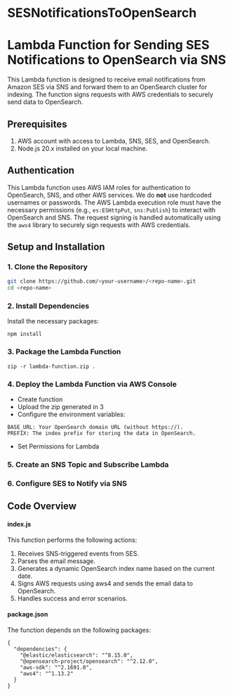 # SESNotificationsToOpenSearch
# Lambda Function for Sending SES Notifications to OpenSearch via SNS

This Lambda function is designed to receive email notifications from Amazon SES via SNS and forward them to an OpenSearch cluster for indexing. The function signs requests with AWS credentials to securely send data to OpenSearch.

## Prerequisites

1. AWS account with access to Lambda, SNS, SES, and OpenSearch.
2. Node.js 20.x installed on your local machine.

## Authentication

This Lambda function uses AWS IAM roles for authentication to OpenSearch, SNS, and other AWS services. We do **not** use hardcoded usernames or passwords. The AWS Lambda execution role must have the necessary permissions (e.g., `es:ESHttpPut`, `sns:Publish`) to interact with OpenSearch and SNS. The request signing is handled automatically using the `aws4` library to securely sign requests with AWS credentials.

## Setup and Installation

### 1. Clone the Repository

```bash
git clone https://github.com/<your-username>/<repo-name>.git
cd <repo-name>
```

### 2. Install Dependencies
Install the necessary packages:
```
npm install
```
### 3. Package the Lambda Function
```
zip -r lambda-function.zip .
```
### 4. Deploy the Lambda Function via AWS Console
* Create function
* Upload the zip generated in 3
* Configure the environment variables:
```
BASE_URL: Your OpenSearch domain URL (without https://).
PREFIX: The index prefix for storing the data in OpenSearch.
```
* Set Permissions for Lambda
### 5. Create an SNS Topic and Subscribe Lambda
### 6. Configure SES to Notify via SNS

## Code Overview
#### index.js
This function performs the following actions:

1. Receives SNS-triggered events from SES.
2. Parses the email message.
3. Generates a dynamic OpenSearch index name based on the current date.
4. Signs AWS requests using aws4 and sends the email data to OpenSearch.
5. Handles success and error scenarios.

#### package.json
The function depends on the following packages:
```
{
  "dependencies": {
    "@elastic/elasticsearch": "^8.15.0",
    "@opensearch-project/opensearch": "^2.12.0",
    "aws-sdk": "^2.1691.0",
    "aws4": "^1.13.2"
  }
}
```
